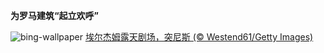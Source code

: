 
**为罗马建筑“起立欢呼”**

![bing-wallpaper](https://www.bing.com/th?id=OHR.TunisiaAmphitheatre_ZH-CN4431856872_1920x1080.jpg)
[埃尔杰姆露天剧场，突尼斯 (© Westend61/Getty Images)](https://www.bing.com/search?q=%E5%9F%83%E5%B0%94%E6%9D%B0%E5%A7%86%E9%9C%B2%E5%A4%A9%E5%89%A7%E5%9C%BA&amp;form=hpcapt&amp;mkt=zh-cn)
  